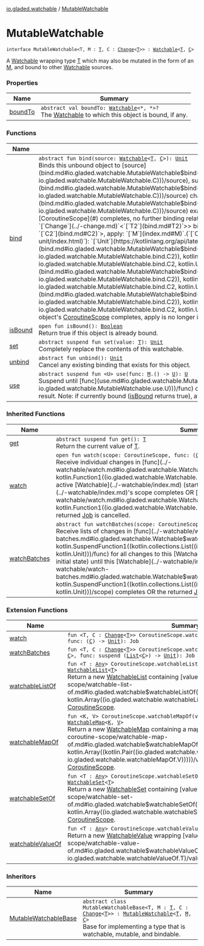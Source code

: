 [io.gladed.watchable](../index.md) / [MutableWatchable](./index.md)

# MutableWatchable

`interface MutableWatchable<T, M : `[`T`](index.md#T)`, C : `[`Change`](../-change.md)`<`[`T`](index.md#T)`>> : `[`Watchable`](../-watchable/index.md)`<`[`T`](index.md#T)`, `[`C`](index.md#C)`>`

A [Watchable](../-watchable/index.md) wrapping type [T](index.md#T) which may also be mutated in the form of an [M](index.md#M), and bound to other [Watchable](../-watchable/index.md)
sources.

### Properties

| Name | Summary |
|---|---|
| [boundTo](bound-to.md) | `abstract val boundTo: `[`Watchable`](../-watchable/index.md)`<*, *>?`<br>The [Watchable](../-watchable/index.md) to which this object is bound, if any. |

### Functions

| Name | Summary |
|---|---|
| [bind](bind.md) | `abstract fun bind(source: `[`Watchable`](../-watchable/index.md)`<`[`T`](index.md#T)`, `[`C`](index.md#C)`>): `[`Unit`](https://kotlinlang.org/api/latest/jvm/stdlib/kotlin/-unit/index.html)<br>Binds this unbound object to [source](bind.md#io.gladed.watchable.MutableWatchable$bind(io.gladed.watchable.Watchable((io.gladed.watchable.MutableWatchable.T, io.gladed.watchable.MutableWatchable.C)))/source), such that when [source](bind.md#io.gladed.watchable.MutableWatchable$bind(io.gladed.watchable.Watchable((io.gladed.watchable.MutableWatchable.T, io.gladed.watchable.MutableWatchable.C)))/source) changes, this object is updated to match [source](bind.md#io.gladed.watchable.MutableWatchable$bind(io.gladed.watchable.Watchable((io.gladed.watchable.MutableWatchable.T, io.gladed.watchable.MutableWatchable.C)))/source) exactly. This object may not be modified while bound. When this object's [CoroutineScope](#) completes, no further binding related changes are applied. Bindings may not be circular.`abstract fun <T2, C2 : `[`Change`](../-change.md)`<`[`T2`](bind.md#T2)`>> bind(source: `[`Watchable`](../-watchable/index.md)`<`[`T2`](bind.md#T2)`, `[`C2`](bind.md#C2)`>, apply: `[`M`](index.md#M)`.(`[`C2`](bind.md#C2)`) -> `[`Unit`](https://kotlinlang.org/api/latest/jvm/stdlib/kotlin/-unit/index.html)`): `[`Unit`](https://kotlinlang.org/api/latest/jvm/stdlib/kotlin/-unit/index.html)<br>Binds this unbound object to [source](bind.md#io.gladed.watchable.MutableWatchable$bind(io.gladed.watchable.Watchable((io.gladed.watchable.MutableWatchable.bind.T2, io.gladed.watchable.MutableWatchable.bind.C2)), kotlin.Function2((io.gladed.watchable.MutableWatchable.M, io.gladed.watchable.MutableWatchable.bind.C2, kotlin.Unit)))/source), such that for every change to [source](bind.md#io.gladed.watchable.MutableWatchable$bind(io.gladed.watchable.Watchable((io.gladed.watchable.MutableWatchable.bind.T2, io.gladed.watchable.MutableWatchable.bind.C2)), kotlin.Function2((io.gladed.watchable.MutableWatchable.M, io.gladed.watchable.MutableWatchable.bind.C2, kotlin.Unit)))/source), the mutable form of this object is updated with [apply](bind.md#io.gladed.watchable.MutableWatchable$bind(io.gladed.watchable.Watchable((io.gladed.watchable.MutableWatchable.bind.T2, io.gladed.watchable.MutableWatchable.bind.C2)), kotlin.Function2((io.gladed.watchable.MutableWatchable.M, io.gladed.watchable.MutableWatchable.bind.C2, kotlin.Unit)))/apply). This object may not be otherwise modified while bound. When this object's [CoroutineScope](#) completes, apply is no longer invoked. Bindings may not be circular. |
| [isBound](is-bound.md) | `open fun isBound(): `[`Boolean`](https://kotlinlang.org/api/latest/jvm/stdlib/kotlin/-boolean/index.html)<br>Return true if this object is already bound. |
| [set](set.md) | `abstract suspend fun set(value: `[`T`](index.md#T)`): `[`Unit`](https://kotlinlang.org/api/latest/jvm/stdlib/kotlin/-unit/index.html)<br>Completely replace the contents of this watchable. |
| [unbind](unbind.md) | `abstract fun unbind(): `[`Unit`](https://kotlinlang.org/api/latest/jvm/stdlib/kotlin/-unit/index.html)<br>Cancel any existing binding that exists for this object. |
| [use](use.md) | `abstract suspend fun <U> use(func: `[`M`](index.md#M)`.() -> `[`U`](use.md#U)`): `[`U`](use.md#U)<br>Suspend until [func](use.md#io.gladed.watchable.MutableWatchable$use(kotlin.Function1((io.gladed.watchable.MutableWatchable.M, io.gladed.watchable.MutableWatchable.use.U)))/func) can safely execute, reading and/or writing data on [M](index.md#M) as desired and returning the result. Note: if currently bound ([isBound](is-bound.md) returns true), attempts to modify [M](index.md#M) will throw. |

### Inherited Functions

| Name | Summary |
|---|---|
| [get](../-watchable/get.md) | `abstract suspend fun get(): `[`T`](../-watchable/index.md#T)<br>Return the current value of [T](../-watchable/index.md#T). |
| [watch](../-watchable/watch.md) | `open fun watch(scope: CoroutineScope, func: (`[`C`](../-watchable/index.md#C)`) -> `[`Unit`](https://kotlinlang.org/api/latest/jvm/stdlib/kotlin/-unit/index.html)`): Job`<br>Receive individual changes in [func](../-watchable/watch.md#io.gladed.watchable.Watchable$watch(kotlinx.coroutines.CoroutineScope, kotlin.Function1((io.gladed.watchable.Watchable.C, kotlin.Unit)))/func) for all changes to this active [Watchable](../-watchable/index.md) (starting with its initial state) until this [Watchable](../-watchable/index.md)'s scope completes OR [scope](../-watchable/watch.md#io.gladed.watchable.Watchable$watch(kotlinx.coroutines.CoroutineScope, kotlin.Function1((io.gladed.watchable.Watchable.C, kotlin.Unit)))/scope) completes OR the returned [Job](#) is cancelled. |
| [watchBatches](../-watchable/watch-batches.md) | `abstract fun watchBatches(scope: CoroutineScope, func: suspend (`[`List`](https://kotlinlang.org/api/latest/jvm/stdlib/kotlin.collections/-list/index.html)`<`[`C`](../-watchable/index.md#C)`>) -> `[`Unit`](https://kotlinlang.org/api/latest/jvm/stdlib/kotlin/-unit/index.html)`): Job`<br>Receive lists of changes in [func](../-watchable/watch-batches.md#io.gladed.watchable.Watchable$watchBatches(kotlinx.coroutines.CoroutineScope, kotlin.SuspendFunction1((kotlin.collections.List((io.gladed.watchable.Watchable.C)), kotlin.Unit)))/func) for all changes to this [Watchable](../-watchable/index.md) (starting with its initial state) until this [Watchable](../-watchable/index.md)'s scope completes OR [scope](../-watchable/watch-batches.md#io.gladed.watchable.Watchable$watchBatches(kotlinx.coroutines.CoroutineScope, kotlin.SuspendFunction1((kotlin.collections.List((io.gladed.watchable.Watchable.C)), kotlin.Unit)))/scope) completes OR the returned [Job](#) is cancelled. |

### Extension Functions

| Name | Summary |
|---|---|
| [watch](../kotlinx.coroutines.-coroutine-scope/watch.md) | `fun <T, C : `[`Change`](../-change.md)`<`[`T`](../kotlinx.coroutines.-coroutine-scope/watch.md#T)`>> CoroutineScope.watch(watchable: `[`Watchable`](../-watchable/index.md)`<`[`T`](../kotlinx.coroutines.-coroutine-scope/watch.md#T)`, `[`C`](../kotlinx.coroutines.-coroutine-scope/watch.md#C)`>, func: (`[`C`](../kotlinx.coroutines.-coroutine-scope/watch.md#C)`) -> `[`Unit`](https://kotlinlang.org/api/latest/jvm/stdlib/kotlin/-unit/index.html)`): Job` |
| [watchBatches](../kotlinx.coroutines.-coroutine-scope/watch-batches.md) | `fun <T, C : `[`Change`](../-change.md)`<`[`T`](../kotlinx.coroutines.-coroutine-scope/watch-batches.md#T)`>> CoroutineScope.watchBatches(watchable: `[`Watchable`](../-watchable/index.md)`<`[`T`](../kotlinx.coroutines.-coroutine-scope/watch-batches.md#T)`, `[`C`](../kotlinx.coroutines.-coroutine-scope/watch-batches.md#C)`>, func: suspend (`[`List`](https://kotlinlang.org/api/latest/jvm/stdlib/kotlin.collections/-list/index.html)`<`[`C`](../kotlinx.coroutines.-coroutine-scope/watch-batches.md#C)`>) -> `[`Unit`](https://kotlinlang.org/api/latest/jvm/stdlib/kotlin/-unit/index.html)`): Job` |
| [watchableListOf](../kotlinx.coroutines.-coroutine-scope/watchable-list-of.md) | `fun <T : `[`Any`](https://kotlinlang.org/api/latest/jvm/stdlib/kotlin/-any/index.html)`> CoroutineScope.watchableListOf(vararg values: `[`T`](../kotlinx.coroutines.-coroutine-scope/watchable-list-of.md#T)`): `[`WatchableList`](../-watchable-list/index.md)`<`[`T`](../kotlinx.coroutines.-coroutine-scope/watchable-list-of.md#T)`>`<br>Return a new [WatchableList](../-watchable-list/index.md) containing [values](../kotlinx.coroutines.-coroutine-scope/watchable-list-of.md#io.gladed.watchable$watchableListOf(kotlinx.coroutines.CoroutineScope, kotlin.Array((io.gladed.watchable.watchableListOf.T)))/values), living on this [CoroutineScope](#). |
| [watchableMapOf](../kotlinx.coroutines.-coroutine-scope/watchable-map-of.md) | `fun <K, V> CoroutineScope.watchableMapOf(vararg values: `[`Pair`](https://kotlinlang.org/api/latest/jvm/stdlib/kotlin/-pair/index.html)`<`[`K`](../kotlinx.coroutines.-coroutine-scope/watchable-map-of.md#K)`, `[`V`](../kotlinx.coroutines.-coroutine-scope/watchable-map-of.md#V)`>): `[`WatchableMap`](../-watchable-map/index.md)`<`[`K`](../kotlinx.coroutines.-coroutine-scope/watchable-map-of.md#K)`, `[`V`](../kotlinx.coroutines.-coroutine-scope/watchable-map-of.md#V)`>`<br>Return a new [WatchableMap](../-watchable-map/index.md) containing a map of [values](../kotlinx.coroutines.-coroutine-scope/watchable-map-of.md#io.gladed.watchable$watchableMapOf(kotlinx.coroutines.CoroutineScope, kotlin.Array((kotlin.Pair((io.gladed.watchable.watchableMapOf.K, io.gladed.watchable.watchableMapOf.V)))))/values), living on this [CoroutineScope](#). |
| [watchableSetOf](../kotlinx.coroutines.-coroutine-scope/watchable-set-of.md) | `fun <T : `[`Any`](https://kotlinlang.org/api/latest/jvm/stdlib/kotlin/-any/index.html)`> CoroutineScope.watchableSetOf(vararg values: `[`T`](../kotlinx.coroutines.-coroutine-scope/watchable-set-of.md#T)`): `[`WatchableSet`](../-watchable-set/index.md)`<`[`T`](../kotlinx.coroutines.-coroutine-scope/watchable-set-of.md#T)`>`<br>Return a new [WatchableSet](../-watchable-set/index.md) containing [values](../kotlinx.coroutines.-coroutine-scope/watchable-set-of.md#io.gladed.watchable$watchableSetOf(kotlinx.coroutines.CoroutineScope, kotlin.Array((io.gladed.watchable.watchableSetOf.T)))/values), living on this [CoroutineScope](#). |
| [watchableValueOf](../kotlinx.coroutines.-coroutine-scope/watchable-value-of.md) | `fun <T : `[`Any`](https://kotlinlang.org/api/latest/jvm/stdlib/kotlin/-any/index.html)`> CoroutineScope.watchableValueOf(value: `[`T`](../kotlinx.coroutines.-coroutine-scope/watchable-value-of.md#T)`): `[`WatchableValue`](../-watchable-value/index.md)`<`[`T`](../kotlinx.coroutines.-coroutine-scope/watchable-value-of.md#T)`>`<br>Return a new [WatchableValue](../-watchable-value/index.md) wrapping [value](../kotlinx.coroutines.-coroutine-scope/watchable-value-of.md#io.gladed.watchable$watchableValueOf(kotlinx.coroutines.CoroutineScope, io.gladed.watchable.watchableValueOf.T)/value), living on this [CoroutineScope](#). |

### Inheritors

| Name | Summary |
|---|---|
| [MutableWatchableBase](../-mutable-watchable-base/index.md) | `abstract class MutableWatchableBase<T, M : `[`T`](../-mutable-watchable-base/index.md#T)`, C : `[`Change`](../-change.md)`<`[`T`](../-mutable-watchable-base/index.md#T)`>> : `[`MutableWatchable`](./index.md)`<`[`T`](../-mutable-watchable-base/index.md#T)`, `[`M`](../-mutable-watchable-base/index.md#M)`, `[`C`](../-mutable-watchable-base/index.md#C)`>`<br>Base for implementing a type that is watchable, mutable, and bindable. |
